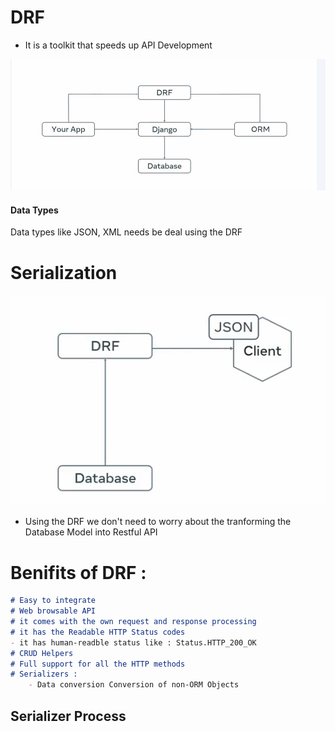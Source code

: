 #
# DRF
- It is a toolkit that speeds up API Development 

![alt text](image-2.png)

#### Data Types
Data types like JSON, XML needs be deal using the DRF 

# Serialization

![alt text](image-3.png)

- Using the DRF we don't need to worry about the tranforming the Database Model into Restful API

# Benifits of DRF :

```markdown
# Easy to integrate 
# Web browsable API 
# it comes with the own request and response processing 
# it has the Readable HTTP Status codes
- it has human-readble status like : Status.HTTP_200_OK
# CRUD Helpers
# Full support for all the HTTP methods
# Serializers : 
    - Data conversion Conversion of non-ORM Objects

```
## Serializer Process
